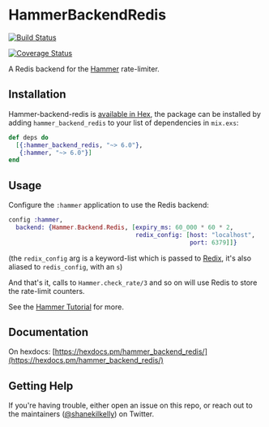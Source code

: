 # HammerBackendRedis

[![Build Status](https://travis-ci.org/ExHammer/hammer-backend-redis.svg?branch=master)](https://travis-ci.org/ExHammer/hammer-backend-redis)

[![Coverage Status](https://coveralls.io/repos/github/ExHammer/hammer-backend-redis/badge.svg?branch=master)](https://coveralls.io/github/ExHammer/hammer-backend-redis?branch=master)


A Redis backend for the [Hammer](https://github.com/ExHammer/hammer) rate-limiter.

## Installation

Hammer-backend-redis
is [available in Hex](https://hex.pm/packages/hammer_backend_redis), the package
can be installed by adding `hammer_backend_redis` to your list of dependencies in `mix.exs`:

```elixir
def deps do
  [{:hammer_backend_redis, "~> 6.0"},
   {:hammer, "~> 6.0"}]
end
```

## Usage

Configure the `:hammer` application to use the Redis backend:

```elixir
config :hammer,
  backend: {Hammer.Backend.Redis, [expiry_ms: 60_000 * 60 * 2,
                                   redix_config: [host: "localhost",
                                                  port: 6379]]}
```

(the `redix_config` arg is a keyword-list which is passed to
[Redix](https://hex.pm/packages/redix), it's also aliased to `redis_config`,
with an `s`)

And that's it, calls to `Hammer.check_rate/3` and so on will use Redis to store
the rate-limit counters.

See the [Hammer Tutorial](https://hexdocs.pm/hammer/tutorial.html) for more.

## Documentation

On hexdocs: [https://hexdocs.pm/hammer_backend_redis/](https://hexdocs.pm/hammer_backend_redis/)


## Getting Help

If you're having trouble, either open an issue on this repo, or reach out to the maintainers ([@shanekilkelly](https://twitter.com/shanekilkelly)) on Twitter.
